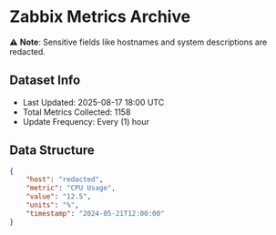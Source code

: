 # Zabbix Metrics Archive

⚠️ **Note**: Sensitive fields like hostnames and system descriptions are redacted.

## Dataset Info
- Last Updated: 2025-08-17 18:00 UTC
- Total Metrics Collected: 1158
- Update Frequency: Every (1) hour

## Data Structure
```json
{
    "host": "redacted",
    "metric": "CPU Usage",
    "value": "12.5",
    "units": "%",
    "timestamp": "2024-05-21T12:00:00"
}
```
